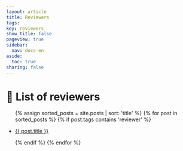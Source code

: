 ```yaml
---
layout: article
title: Reviewers
tags:
key: reviewers
show_title: false
pageview: true
sidebar:
  nav: docs-en
aside:
  toc: true
sharing: false
---
```


# 🔎 List of reviewers

<ul>
  {% assign sorted_posts = site.posts | sort: 'title' %}
  {% for post in  sorted_posts %}
  {% if post.tags contains 'reviewer' %}
  <li>
  <a href="{{ post.url }}">
    <p>{{ post.title }}</p></a>
  </li>
  {% endif %}
  {% endfor %}
</ul>